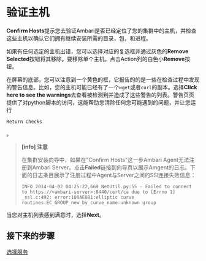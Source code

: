 # 验证主机

**Confirm Hosts**提示您去验证Ambari是否已经定位了您的集群中的主机，并检查这些主机以确认它们拥有继续安装所需的目录，包，和进程。

如果有任何选定的主机出错，您可以选择对应的复选框并通过灰色的**Remove Selected**按钮将其移除。要移除单个主机，点击Action列的白色小**Remove**按钮。

在屏幕的底部，您可以注意到一个黄色的框，它报告的的是一些在检查过程中发现的警告信息。比如，您的主机可能已经有了一个`wget`或者`curl`的副本。选择**Click here to see the warnings**去查看被检测到并造成了这些警告的列表。警告页页提供了对python脚本的访问，这能帮助您清除任何您可能遇到的问题，并让您运行

```shell
Return Checks
```

。

> **[info] 注意**
>
> 在集群安装向导中，如果在"Confirm Hosts"这一步Ambari Agent无法注册到Ambari Server。点击**Failed**链接到向导页以展示Amgent的日志。下面的日志条目展示了注册过程中Agent与Server之间的SSl连接失败信息：
>
> `INFO 2014-04-02 04:25:22,669 NetUtil.py:55 - Failed to connect to https://<ambari-server>:8440/cert/ca due to [Errno 1] _ssl.c:492: error:100AE081:elliptic curve routines:EC_GROUP_new_by_curve_name:unknown group`

当您对主机列表感到满意时，选择**Next**。

## 接下来的步骤

[选择服务](../08-choose-services/README.md)